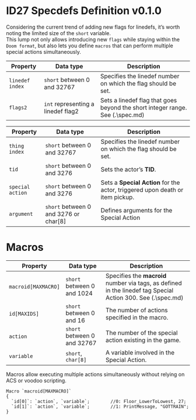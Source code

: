 # ID27 Specdefs Definition v0.1.0

Considering the current trend of adding new flags for linedefs, it’s worth noting the limited size of the `short` variable.  
This lump not only allows introducing new `flags` while staying within the `Doom format`, but also lets you define `macros` that can perform multiple special actions simultaneously.  

| Property    | Data type                     | Description                                                                                                 |
|-------------|-------------------------------|-------------------------------------------------------------------------------------------------------------|
| `linedef index` | `short` between 0 and 32767    | Specifies the linedef number on which the flag should be set.|
| `flags2`      | `int` representing a linedef flag2 | Sets a linedef flag that goes beyond the short integer range. See (.\spec.md)| 

| Property    | Data type                     | Description                                                                                                 |
|-------------|-------------------------------|-------------------------------------------------------------------------------------------------------------|
| `thing index` | `short` between 0 and 32767    | Specifies the linedef number on which the flag should be set.|
| `tid`      | `short` between 0 and 3276 | Sets the actor’s **TID**.  | 
| `special action`      | `short` between 0 and 3276 | Sets a **Special Action** for the actor, triggered upon death or item pickup.| 
| `argument`      | `short` between 0 and 3276 or char[8] | Defines arguments for the Special Action| 

# Macros
| Property    | Data type                     | Description                                                                                                 |
|-------------|-------------------------------|-------------------------------------------------------------------------------------------------------------|
| `macroid[MAXMACRO]` | `short` between 0 and 1024    | Specifies the **macroid** number via tags, as defined in the linedef tag Special Action 300. See (.\spec.md)  |
| `id[MAXIDS]`      | `short` between 0 and 16| The number of actions specified in the macro.  | 
| `action` | `short` between 0 and 32767    | The number of the special action existing in the game.  |
| `variable`      | `short`, `char[8]`|A variable involved in the Special Action.   | 

Macros allow executing multiple actions simultaneously without relying on ACS or voodoo scripting.  

```
Macro `macroid[MAXMACRO]`
{
  `id[0]`: `action`, `variable`;        //0: Floor_LowerToLowest, 27;
  `id[1]`: `action`, `variable`;        //1: PrintMessage, "GOTTRAIN";
}
```
